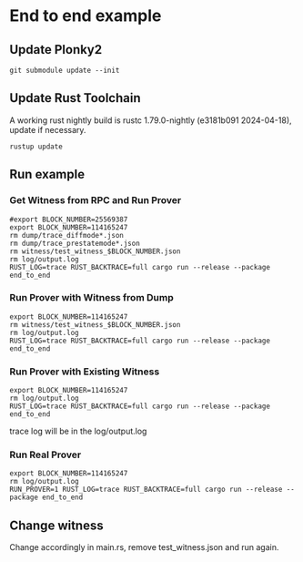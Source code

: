 # End to end example

## Update Plonky2

```shell
git submodule update --init
```

## Update Rust Toolchain

A working rust nightly build is rustc 1.79.0-nightly (e3181b091 2024-04-18), update if necessary.

```shell
rustup update
```

## Run example

### Get Witness from RPC and Run Prover

```shell
#export BLOCK_NUMBER=25569387
export BLOCK_NUMBER=114165247
rm dump/trace_diffmode*.json
rm dump/trace_prestatemode*.json
rm witness/test_witness_$BLOCK_NUMBER.json
rm log/output.log
RUST_LOG=trace RUST_BACKTRACE=full cargo run --release --package end_to_end
```

### Run Prover with Witness from Dump

```shell
export BLOCK_NUMBER=114165247
rm witness/test_witness_$BLOCK_NUMBER.json
rm log/output.log
RUST_LOG=trace RUST_BACKTRACE=full cargo run --release --package end_to_end
```

### Run Prover with Existing Witness

```shell
export BLOCK_NUMBER=114165247
rm log/output.log
RUST_LOG=trace RUST_BACKTRACE=full cargo run --release --package end_to_end
```

trace log will be in the log/output.log

### Run Real Prover

```shell
export BLOCK_NUMBER=114165247
rm log/output.log
RUN_PROVER=1 RUST_LOG=trace RUST_BACKTRACE=full cargo run --release --package end_to_end
```

## Change witness

Change accordingly in main.rs, remove test_witness.json and run again.
